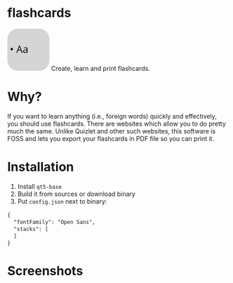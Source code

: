 # flashcards

<img src="icon.png" width="96" height="96">
Create, learn and print flashcards.

# Why?
If you want to learn anything (i.e., foreign words) quickly and effectively, you should use flashcards. There are websites which allow you to do pretty much the same. Unlike Quizlet and other such websites, this software is FOSS and lets you export your flashcards in PDF file so you can print it. 

# Installation
1. Install `qt5-base`
2. Build it from sources or download binary
3. Put `config.json` next to binary:
```
{
  "fontFamily": "Open Sans",
  "stacks": [
  ]
}
```

# Screenshots
